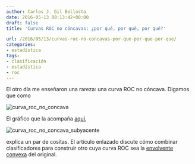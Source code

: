 ```yaml
---
author: Carlos J. Gil Bellosta
date: 2016-05-13 08:13:42+00:00
draft: false
title: 'Curvas ROC no cóncavas: ¿por qué, por qué, por qué?'

url: /2016/05/13/curvas-roc-no-concavas-por-que-por-que-por-que/
categories:
- estadística
tags:
- clasificación
- estadística
- roc
---
```


El otro día me enseñaron una rareza: una curva ROC no cóncava. Digamos que como

![curva_roc_no_concava](/wp-uploads/2016/05/curva_roc_no_concava.png)


El gráfico que la acompaña [aquí](http://www.bmva.org/bmvc/1998/pdf/p082.pdf),

![curva_roc_no_concava_subyacente](/wp-uploads/2016/05/curva_roc_no_concava_subyacente.png)


explica un par de cositas. El artículo enlazado discute cómo combinar clasificadores para construir otro cuya curva ROC sea la [envolvente convexa](https://es.wikipedia.org/wiki/Envolvente_convexa) del original.
